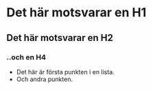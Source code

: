 # Det här motsvarar en H1

## Det här motsvarar en H2

### ..och en H4

- Det här är första punkten i en lista.
- Och andra punkten.
